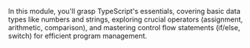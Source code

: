 In this module, you'll grasp TypeScript's essentials, covering basic data types like numbers and strings, exploring crucial operators (assignment, arithmetic, comparison), and mastering control flow statements (if/else, switch) for efficient program management.
